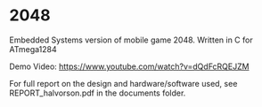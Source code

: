 # 2048
Embedded Systems version of mobile game 2048. Written in C for ATmega1284

Demo Video: https://www.youtube.com/watch?v=dQdFcRQEJZM

For full report on the design and hardware/software used, see REPORT_halvorson.pdf in the documents folder.
